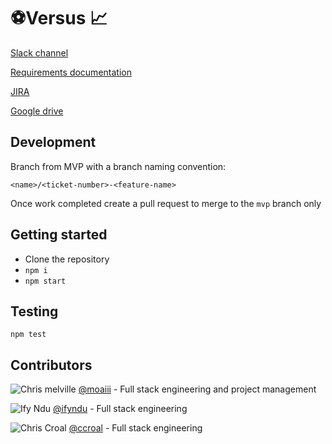 # ⚽Versus 📈

[Slack channel](https://moaiii.slack.com)

[Requirements documentation](https://docs.google.com/document/d/16uscTAFOv0NUeb7j58iORJ454OVXHeCCkjpKDw6wNHU/edit#)

[JIRA](https://football-versus.atlassian.net/secure/RapidBoard.jspa?projectKey=VR&rapidView=6)

[Google drive](https://drive.google.com/drive/folders/1ryhtsya98-6WM5ovWenJ-VSa1qD2zq_r)

## Development 

Branch from MVP with a branch naming convention:

`<name>/<ticket-number>-<feature-name>`

Once work completed create a pull request to merge to the `mvp` branch only

## Getting started

- Clone the repository
- `npm i`
- `npm start`

## Testing 

`npm test`


## Contributors 
![Chris melville](https://avatars1.githubusercontent.com/u/12732217?s=20&v=4)
[@moaiii](https://github.com/moaiii) - Full stack engineering and project management

![Ify Ndu](https://avatars1.githubusercontent.com/u/15639127?s=20&v=4)
[@ifyndu](https://github.com/ifyndu) - Full stack engineering

![Chris Croal](https://avatars1.githubusercontent.com/u/44072215?s=20&v=4)
[@ccroal](https://github.com/ccroal) - Full stack engineering
